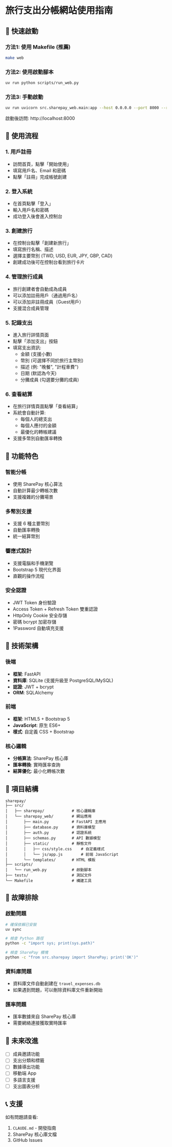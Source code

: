 # 旅行支出分帳網站使用指南

## 🚀 快速啟動

### 方法1: 使用 Makefile (推薦)
```bash
make web
```

### 方法2: 使用啟動腳本
```bash
uv run python scripts/run_web.py
```

### 方法3: 手動啟動
```bash
uv run uvicorn src.sharepay_web.main:app --host 0.0.0.0 --port 8000 --reload
```

啟動後訪問: http://localhost:8000

## 📖 使用流程

### 1. 用戶註冊
- 訪問首頁，點擊「開始使用」
- 填寫用戶名、Email 和密碼
- 點擊「註冊」完成帳號創建

### 2. 登入系統
- 在首頁點擊「登入」
- 輸入用戶名和密碼
- 成功登入後會進入控制台

### 3. 創建旅行
- 在控制台點擊「創建新旅行」
- 填寫旅行名稱、描述
- 選擇主要幣別 (TWD, USD, EUR, JPY, GBP, CAD)
- 創建成功後可在控制台看到旅行卡片

### 4. 管理旅行成員
- 旅行創建者會自動成為成員
- 可以添加註冊用戶（通過用戶名）
- 可以添加非註冊成員（Guest用戶）
- 支援混合成員管理

### 5. 記錄支出
- 進入旅行詳情頁面
- 點擊「添加支出」按鈕
- 填寫支出資訊:
  - 金額 (支援小數)
  - 幣別 (可選擇不同於旅行主幣別)
  - 描述 (例: "晚餐", "計程車費")
  - 日期 (默認為今天)
  - 分攤成員 (勾選要分攤的成員)

### 6. 查看結算
- 在旅行詳情頁面點擊「查看結算」
- 系統會自動計算:
  - 每個人的總支出
  - 每個人應付的金額
  - 最優化的轉帳建議
- 支援多幣別自動匯率轉換

## 🌟 功能特色

### 智能分帳
- 使用 SharePay 核心算法
- 自動計算最少轉帳次數
- 支援複雜的分攤場景

### 多幣別支援
- 支援 6 種主要幣別
- 自動匯率轉換
- 統一結算幣別

### 響應式設計
- 支援電腦和手機瀏覽
- Bootstrap 5 現代化界面
- 直觀的操作流程

### 安全認證
- JWT Token 身份驗證
- Access Token + Refresh Token 雙重認證
- HttpOnly Cookie 安全存儲
- 密碼 bcrypt 加密存儲
- 1Password 自動填充支援

## 🔧 技術架構

### 後端
- **框架**: FastAPI
- **資料庫**: SQLite (支援升級至 PostgreSQL/MySQL)
- **認證**: JWT + bcrypt
- **ORM**: SQLAlchemy

### 前端
- **框架**: HTML5 + Bootstrap 5
- **JavaScript**: 原生 ES6+
- **樣式**: 自定義 CSS + Bootstrap

### 核心邏輯
- **分帳算法**: SharePay 核心庫
- **匯率轉換**: 實時匯率查詢
- **結算優化**: 最小化轉帳次數

## 📁 項目結構

```
sharepay/
├── src/
│   ├── sharepay/            # 核心邏輯庫
│   └── sharepay_web/        # 網站應用
│       ├── main.py          # FastAPI 主應用
│       ├── database.py      # 資料庫模型
│       ├── auth.py          # 認證系統
│       ├── schemas.py       # API 數據模型
│       ├── static/          # 靜態文件
│       │   ├── css/style.css    # 自定義樣式
│       │   └── js/app.js        # 前端 JavaScript
│       └── templates/       # HTML 模板
├── scripts/
│   └── run_web.py           # 啟動腳本
├── tests/                   # 測試文件
└── Makefile                 # 構建工具
```

## 🐛 故障排除

### 啟動問題
```bash
# 確保依賴已安裝
uv sync

# 檢查 Python 路徑
python -c "import sys; print(sys.path)"

# 檢查 SharePay 模塊
python -c "from src.sharepay import SharePay; print('OK')"
```

### 資料庫問題
- 資料庫文件自動創建在 `travel_expenses.db`
- 如果遇到問題，可以刪除資料庫文件重新開始

### 匯率問題
- 匯率數據來自 SharePay 核心庫
- 需要網絡連接獲取實時匯率

## 🔮 未來改進

- [ ] 成員邀請功能
- [ ] 支出分類和標籤
- [ ] 數據導出功能
- [ ] 移動端 App
- [ ] 多語言支援
- [ ] 支出圖表分析

## 📞 支援

如有問題請查看:
1. `CLAUDE.md` - 開發指南
2. SharePay 核心庫文檔
3. GitHub Issues
